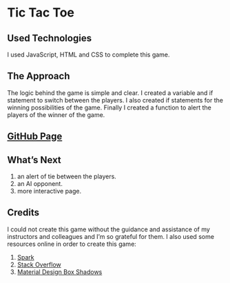 # Tic Tac Toe 

## Used Technologies

 I used JavaScript, HTML and CSS to complete this game. 

## The Approach

The logic behind the game is simple and clear. I created a variable and if statement to switch between the players. I also created if statements for the winning possibilities of the game. Finally I created a function to alert the players of the winner of the game.  

## [GitHub Page](https://hayamam.github.io/Tic-Tac-Toe-/game.html)

## What’s Next
1.  an alert of tie between the players.
2.  an AI opponent. 
3. more interactive page. 

## Credits
I could not create this game without the guidance and assistance of my instructors and colleagues and I’m so grateful for them.  I also used some resources online in order to create this game: 
1. [Spark](https://spark.adobe.com/sp)
2. [Stack Overflow](https://stackoverflow.com/questions/10761467/setting-an-image-as-a-footer-background-in-css)
3. [Material Design Box Shadows](https://codepen.io/sdthornton/pen/wBZdXq)
